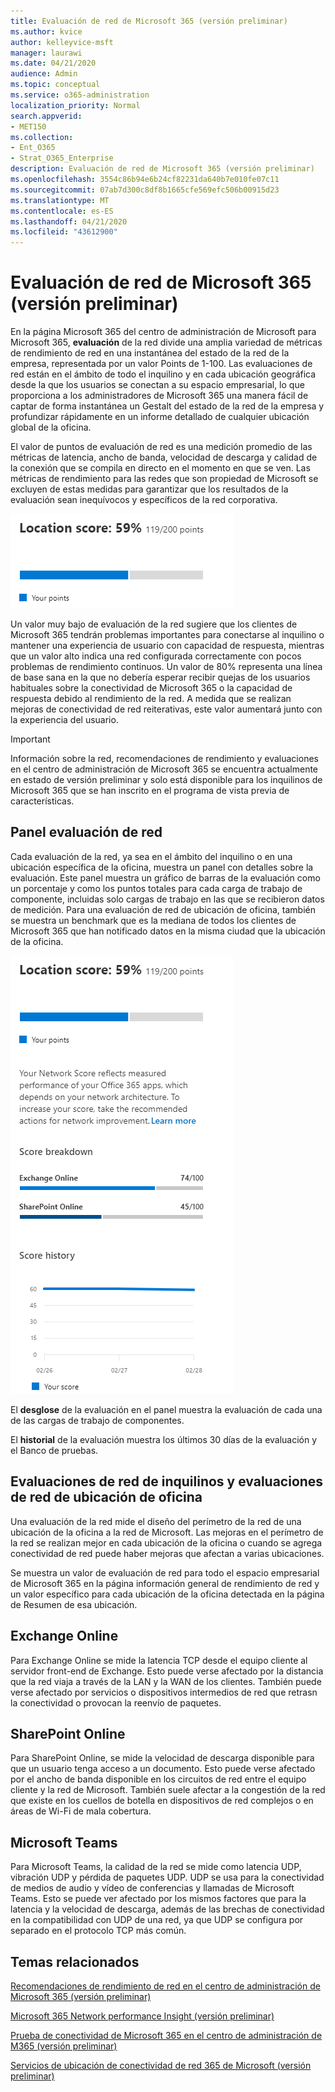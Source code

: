 ```yaml
---
title: Evaluación de red de Microsoft 365 (versión preliminar)
ms.author: kvice
author: kelleyvice-msft
manager: laurawi
ms.date: 04/21/2020
audience: Admin
ms.topic: conceptual
ms.service: o365-administration
localization_priority: Normal
search.appverid:
- MET150
ms.collection:
- Ent_O365
- Strat_O365_Enterprise
description: Evaluación de red de Microsoft 365 (versión preliminar)
ms.openlocfilehash: 3554c86b94e6b24cf82231da640b7e010fe07c11
ms.sourcegitcommit: 07ab7d300c8df8b1665cfe569efc506b00915d23
ms.translationtype: MT
ms.contentlocale: es-ES
ms.lasthandoff: 04/21/2020
ms.locfileid: "43612900"
---
```

# <a name="microsoft-365-network-assessment-preview"></a>Evaluación de red de Microsoft 365 (versión preliminar)

En la página Microsoft 365 del centro de administración de Microsoft para Microsoft 365, **evaluación** de la red divide una amplia variedad de métricas de rendimiento de red en una instantánea del estado de la red de la empresa, representada por un valor Points de 1-100. Las evaluaciones de red están en el ámbito de todo el inquilino y en cada ubicación geográfica desde la que los usuarios se conectan a su espacio empresarial, lo que proporciona a los administradores de Microsoft 365 una manera fácil de captar de forma instantánea un Gestalt del estado de la red de la empresa y profundizar rápidamente en un informe detallado de cualquier ubicación global de la oficina.

El valor de puntos de evaluación de red es una medición promedio de las métricas de latencia, ancho de banda, velocidad de descarga y calidad de la conexión que se compila en directo en el momento en que se ven. Las métricas de rendimiento para las redes que son propiedad de Microsoft se excluyen de estas medidas para garantizar que los resultados de la evaluación sean inequívocos y específicos de la red corporativa.

![Valor de evaluación de la red](Media/m365-mac-perf/m365-mac-perf-overview-score-top.png)

Un valor muy bajo de evaluación de la red sugiere que los clientes de Microsoft 365 tendrán problemas importantes para conectarse al inquilino o mantener una experiencia de usuario con capacidad de respuesta, mientras que un valor alto indica una red configurada correctamente con pocos problemas de rendimiento continuos. Un valor de 80% representa una línea de base sana en la que no debería esperar recibir quejas de los usuarios habituales sobre la conectividad de Microsoft 365 o la capacidad de respuesta debido al rendimiento de la red. A medida que se realizan mejoras de conectividad de red reiterativas, este valor aumentará junto con la experiencia del usuario.

>[!IMPORTANT]
>Información sobre la red, recomendaciones de rendimiento y evaluaciones en el centro de administración de Microsoft 365 se encuentra actualmente en estado de versión preliminar y solo está disponible para los inquilinos de Microsoft 365 que se han inscrito en el programa de vista previa de características.

## <a name="network-assessment-panel"></a>Panel evaluación de red

Cada evaluación de la red, ya sea en el ámbito del inquilino o en una ubicación específica de la oficina, muestra un panel con detalles sobre la evaluación. Este panel muestra un gráfico de barras de la evaluación como un porcentaje y como los puntos totales para cada carga de trabajo de componente, incluidas solo cargas de trabajo en las que se recibieron datos de medición. Para una evaluación de red de ubicación de oficina, también se muestra un benchmark que es la mediana de todos los clientes de Microsoft 365 que han notificado datos en la misma ciudad que la ubicación de la oficina.

![Valor de evaluación de red de ejemplo](Media/m365-mac-perf/m365-mac-perf-overview-score.png)

El **desglose** de la evaluación en el panel muestra la evaluación de cada una de las cargas de trabajo de componentes.

El **historial** de la evaluación muestra los últimos 30 días de la evaluación y el Banco de pruebas.

## <a name="tenant-network-assessments-and-office-location-network-assessments"></a>Evaluaciones de red de inquilinos y evaluaciones de red de ubicación de oficina

Una evaluación de la red mide el diseño del perímetro de la red de una ubicación de la oficina a la red de Microsoft. Las mejoras en el perímetro de la red se realizan mejor en cada ubicación de la oficina o cuando se agrega conectividad de red puede haber mejoras que afectan a varias ubicaciones.

Se muestra un valor de evaluación de red para todo el espacio empresarial de Microsoft 365 en la página información general de rendimiento de red y un valor específico para cada ubicación de la oficina detectada en la página de Resumen de esa ubicación.

## <a name="exchange-online"></a>Exchange Online

Para Exchange Online se mide la latencia TCP desde el equipo cliente al servidor front-end de Exchange. Esto puede verse afectado por la distancia que la red viaja a través de la LAN y la WAN de los clientes. También puede verse afectado por servicios o dispositivos intermedios de red que retrasn la conectividad o provocan la reenvío de paquetes.

## <a name="sharepoint-online"></a>SharePoint Online

Para SharePoint Online, se mide la velocidad de descarga disponible para que un usuario tenga acceso a un documento. Esto puede verse afectado por el ancho de banda disponible en los circuitos de red entre el equipo cliente y la red de Microsoft. También suele afectar a la congestión de la red que existe en los cuellos de botella en dispositivos de red complejos o en áreas de Wi-Fi de mala cobertura.

## <a name="microsoft-teams"></a>Microsoft Teams

Para Microsoft Teams, la calidad de la red se mide como latencia UDP, vibración UDP y pérdida de paquetes UDP. UDP se usa para la conectividad de medios de audio y vídeo de conferencias y llamadas de Microsoft Teams. Esto se puede ver afectado por los mismos factores que para la latencia y la velocidad de descarga, además de las brechas de conectividad en la compatibilidad con UDP de una red, ya que UDP se configura por separado en el protocolo TCP más común.

## <a name="related-topics"></a>Temas relacionados

[Recomendaciones de rendimiento de red en el centro de administración de Microsoft 365 (versión preliminar)](office-365-network-mac-perf-overview.md)

[Microsoft 365 Network performance Insight (versión preliminar)](office-365-network-mac-perf-insights.md)

[Prueba de conectividad de Microsoft 365 en el centro de administración de M365 (versión preliminar)](office-365-network-mac-perf-onboarding-tool.md)

[Servicios de ubicación de conectividad de red 365 de Microsoft (versión preliminar)](office-365-network-mac-location-services.md)
